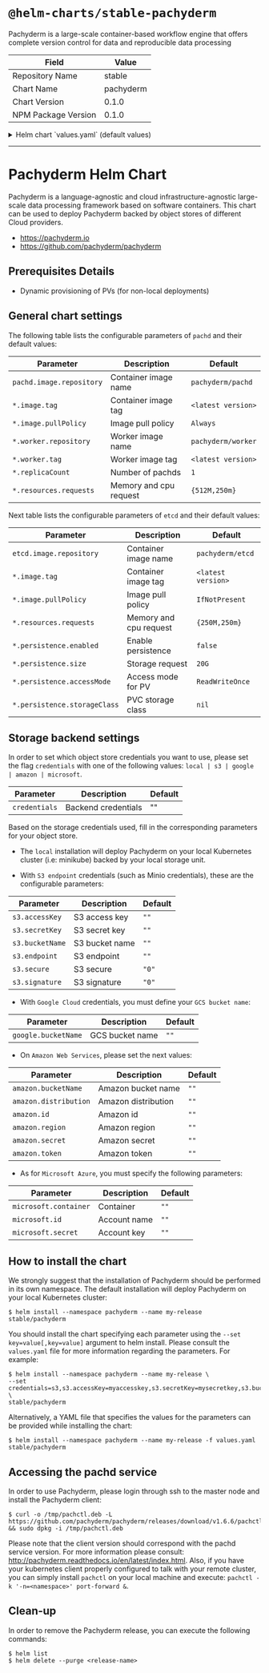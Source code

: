 # `@helm-charts/stable-pachyderm`

Pachyderm is a large-scale container-based workflow engine that offers complete version control for data and reproducible data processing

| Field               | Value     |
| ------------------- | --------- |
| Repository Name     | stable    |
| Chart Name          | pachyderm |
| Chart Version       | 0.1.0     |
| NPM Package Version | 0.1.0     |

<details>

<summary>Helm chart `values.yaml` (default values)</summary>

```yaml
---
## Set default credentials for object store
credentials: 'local'

## S3 endpoint (i.e: Minio server) credentials
s3:
  accessKey: ''
  secretKey: ''
  bucketName: ''
  ## The endpoint should be something like: <mydomain>.<subdomain>:<port>
  endpoint: ''
  ## For 'true' set the value to 1
  secure: '0'
  ## For 'S3v2' signature, set the value to 1. For 'S3v4', set this value to 0
  signature: '0'

## Google Cloud credentials
google:
  bucketName: ''

## Amazon Web Services credentials
amazon:
  bucketName: ''
  ## The distribution parameter is often an empty string
  distribution: ''
  id: ''
  region: ''
  secret: ''
  token: ''

## Microsoft Azure credentials
microsoft:
  container: ''
  id: ''
  secret: ''

## Set default image settings, resource requests and number of replicas of pachd
pachd:
  replicaCount: 1
  ## For available images please check: https://hub.docker.com/r/pachyderm/pachd/tags/
  image:
    repository: pachyderm/pachd
    tag: 1.6.6
    pullPolicy: Always
  worker:
    repository: pachyderm/worker
    tag: 1.6.6
  resources:
    ## For non-local deployments, 1 cpu and 2G of memory requests are recommended
    requests:
      cpu: 250m
      memory: 512M

## Set default image settings and persistence settings of etcd
etcd:
  ## For available images please check: https://hub.docker.com/r/pachyderm/etcd/tags
  image:
    repository: pachyderm/etcd
    tag: v3.2.7
    pullPolicy: IfNotPresent
    ## Enable persistence using Persistent Volume Claims
    ## ref: http://kubernetes.io/docs/user-guide/persistent-volumes/
  persistence:
    enabled: false
    ## etcd data Persistent Volume Storage Class
    ## If defined, storageClassName: <storageClass>
    ## If set to "-", storageClassName: "", which disables dynamic provisioning
    ## If undefined (the default) or set to null, no storageClassName spec is
    ## set, choosing the default provisioner. (gp2 on AWS, standard on
    ## GKE, AWS & OpenStack)
    # storageClass: "-"
    ## Set default PVC size
    size: 20G
    ## Set default PVC access mode: https://kubernetes.io/docs/concepts/storage/persistent-volumes/#access-modes
    accessMode: ReadWriteOnce
  resources:
    ## For non-local deployments, 1 cpu and 2G of memory requests are recommended
    requests:
      cpu: 250m
      memory: 256M
```

</details>

---

# Pachyderm Helm Chart

Pachyderm is a language-agnostic and cloud infrastructure-agnostic large-scale data processing framework based on software containers. This chart can be used to deploy Pachyderm backed by object stores of different Cloud providers.

- https://pachyderm.io
- https://github.com/pachyderm/pachyderm

## Prerequisites Details

- Dynamic provisioning of PVs (for non-local deployments)

## General chart settings

The following table lists the configurable parameters of `pachd` and their default values:

| Parameter                | Description            | Default            |
| ------------------------ | ---------------------- | ------------------ |
| `pachd.image.repository` | Container image name   | `pachyderm/pachd`  |
| `*.image.tag`            | Container image tag    | `<latest version>` |
| `*.image.pullPolicy`     | Image pull policy      | `Always`           |
| `*.worker.repository`    | Worker image name      | `pachyderm/worker` |
| `*.worker.tag`           | Worker image tag       | `<latest version>` |
| `*.replicaCount`         | Number of pachds       | `1`                |
| `*.resources.requests`   | Memory and cpu request | `{512M,250m}`      |

Next table lists the configurable parameters of `etcd` and their default values:

| Parameter                    | Description            | Default            |
| ---------------------------- | ---------------------- | ------------------ |
| `etcd.image.repository`      | Container image name   | `pachyderm/etcd`   |
| `*.image.tag`                | Container image tag    | `<latest version>` |
| `*.image.pullPolicy`         | Image pull policy      | `IfNotPresent`     |
| `*.resources.requests`       | Memory and cpu request | `{250M,250m}`      |
| `*.persistence.enabled`      | Enable persistence     | `false`            |
| `*.persistence.size`         | Storage request        | `20G`              |
| `*.persistence.accessMode`   | Access mode for PV     | `ReadWriteOnce`    |
| `*.persistence.storageClass` | PVC storage class      | `nil`              |

## Storage backend settings

In order to set which object store credentials you want to use, please set the flag `credentials` with one of the following values: `local | s3 | google | amazon | microsoft`.

| Parameter     | Description         | Default |
| ------------- | ------------------- | ------- |
| `credentials` | Backend credentials | ""      |

Based on the storage credentials used, fill in the corresponding parameters for your object store.

- The `local` installation will deploy Pachyderm on your local Kubernetes cluster (i.e: minikube) backed by your local storage unit.

- With `S3 endpoint` credentials (such as Minio credentials), these are the configurable parameters:

| Parameter       | Description    | Default |
| --------------- | -------------- | ------- |
| `s3.accessKey`  | S3 access key  | `""`    |
| `s3.secretKey`  | S3 secret key  | `""`    |
| `s3.bucketName` | S3 bucket name | `""`    |
| `s3.endpoint`   | S3 endpoint    | `""`    |
| `s3.secure`     | S3 secure      | `"0"`   |
| `s3.signature`  | S3 signature   | `"0"`   |

- With `Google Cloud` credentials, you must define your `GCS bucket name`:

| Parameter           | Description     | Default |
| ------------------- | --------------- | ------- |
| `google.bucketName` | GCS bucket name | `""`    |

- On `Amazon Web Services`, please set the next values:

| Parameter             | Description         | Default |
| --------------------- | ------------------- | ------- |
| `amazon.bucketName`   | Amazon bucket name  | `""`    |
| `amazon.distribution` | Amazon distribution | `""`    |
| `amazon.id`           | Amazon id           | `""`    |
| `amazon.region`       | Amazon region       | `""`    |
| `amazon.secret`       | Amazon secret       | `""`    |
| `amazon.token`        | Amazon token        | `""`    |

- As for `Microsoft Azure`, you must specify the following parameters:

| Parameter             | Description  | Default |
| --------------------- | ------------ | ------- |
| `microsoft.container` | Container    | `""`    |
| `microsoft.id`        | Account name | `""`    |
| `microsoft.secret`    | Account key  | `""`    |

## How to install the chart

We strongly suggest that the installation of Pachyderm should be performed in its own namespace. The default installation will deploy Pachyderm on your local Kubernetes cluster:

```console
$ helm install --namespace pachyderm --name my-release stable/pachyderm
```

You should install the chart specifying each parameter using the `--set key=value[,key=value]` argument to helm install. Please consult the `values.yaml` file for more information regarding the parameters. For example:

```console
$ helm install --namespace pachyderm --name my-release \
--set credentials=s3,s3.accessKey=myaccesskey,s3.secretKey=mysecretkey,s3.bucketName=default_bucket,s3.endpoint=domain.subdomain:8080,etcd.persistence.enabled=true,etcd.persistence.accessMode=ReadWriteMany,"signature=\"1\"","secure=\"1\"" \
stable/pachyderm
```

Alternatively, a YAML file that specifies the values for the parameters can be provided while installing the chart:

```console
$ helm install --namespace pachyderm --name my-release -f values.yaml stable/pachyderm
```

## Accessing the pachd service

In order to use Pachyderm, please login through ssh to the master node and install the Pachyderm client:

```console
$ curl -o /tmp/pachctl.deb -L https://github.com/pachyderm/pachyderm/releases/download/v1.6.6/pachctl_1.6.6_amd64.deb && sudo dpkg -i /tmp/pachctl.deb
```

Please note that the client version should correspond with the pachd service version. For more information please consult: http://pachyderm.readthedocs.io/en/latest/index.html. Also, if you have your kubernetes client properly configured to talk with your remote cluster, you can simply install `pachctl` on your local machine and execute: `pachctl -k '-n=<namespace>' port-forward &`.

## Clean-up

In order to remove the Pachyderm release, you can execute the following commands:

```console
$ helm list
$ helm delete --purge <release-name>
```
